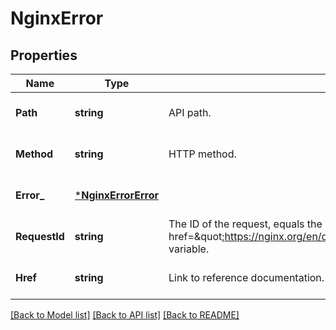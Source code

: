 # NginxError

## Properties
Name | Type | Description | Notes
------------ | ------------- | ------------- | -------------
**Path** | **string** | API path. | [optional] [default to null]
**Method** | **string** | HTTP method. | [optional] [default to null]
**Error_** | [***NginxErrorError**](NginxError_error.md) |  | [optional] [default to null]
**RequestId** | **string** | The ID of the request, equals the value of the &lt;a href&#x3D;\&quot;https://nginx.org/en/docs/http/ngx_http_core_module.html#var_request_id\&quot;&gt;$request_id&lt;/a&gt; variable. | [optional] [default to null]
**Href** | **string** | Link to reference documentation. | [optional] [default to null]

[[Back to Model list]](../README.md#documentation-for-models) [[Back to API list]](../README.md#documentation-for-api-endpoints) [[Back to README]](../README.md)



